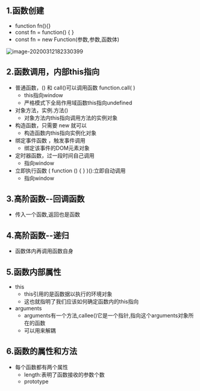 ## 1.函数创建

- function fn(){}
- const fn = function() { }
- const fn = new Function(参数,参数,函数体)

![image-20200312182330399](C:\Users\Administrator\AppData\Roaming\Typora\typora-user-images\image-20200312182330399.png)

## 2.函数调用，内部this指向

- 普通函数，() 和 call()可以调用函数 function.call( )
  - this指向window
  - 严格模式下全局作用域函数this指向undefined
- 对象方法，实例.方法()
  - 对象方法内this指向调用方法的实例对象
- 构造函数，只需要 new 就可以
  - 构造函数内this指向实例化对象
- 绑定事件函数 ，触发事件调用
  - 绑定该事件的DOM元素对象
- 定时器函数，过一段时间自己调用
  - 指向window
- 立即执行函数 ( function () { } )():立即自动调用
  - 指向window

## 3.高阶函数--回调函数

- 传入一个函数,返回也是函数

## 4.高阶函数--递归

- 函数体内再调用函数自身 

## 5.函数内部属性
- this
  - this引用的是函数据以执行的环境对象
  - 这也就指明了我们应该如何确定函数内的this指向
- arguments
  - arguments有一个方法,callee()它是一个指针,指向这个arguments对象所在的函数
  - 可以用来解耦

## 6.函数的属性和方法
- 每个函数都有两个属性
  - length:表明了函数接收的参数个数
  - prototype